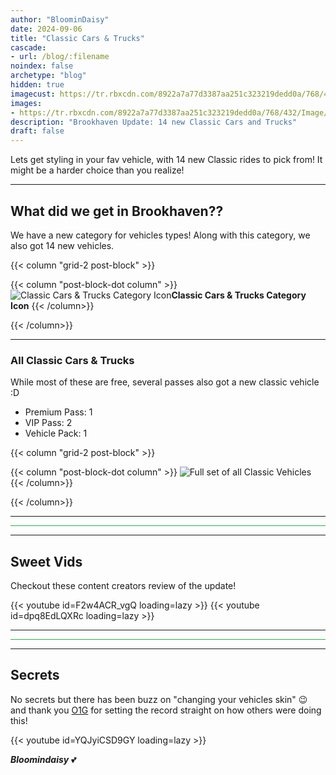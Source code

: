 ```yaml
---
author: "BloominDaisy"
date: 2024-09-06
title: "Classic Cars & Trucks"
cascade:
- url: /blog/:filename
noindex: false
archetype: "blog"
hidden: true
imagecust: https://tr.rbxcdn.com/8922a7a77d3387aa251c323219dedd0a/768/432/Image/Png
images:
- https://tr.rbxcdn.com/8922a7a77d3387aa251c323219dedd0a/768/432/Image/Png
description: "Brookhaven Update: 14 new Classic Cars and Trucks"
draft: false
---
```


Lets get styling in your fav vehicle, with 14 new Classic rides to pick from! It might be a harder choice than you realize!

---

## What did we get in Brookhaven??

We have a new category for vehicles types! Along with this category, we also got 14 new vehicles.


{{< column "grid-2 post-block" >}}

{{< column "post-block-dot column" >}}
![Classic Cars & Trucks Category Icon](/images/blog/classic_car_category_selection.webp)**Classic Cars & Trucks Category Icon**
{{< /column>}}

{{< /column>}}

---

### All Classic Cars & Trucks

While most of these are free, several passes also got a new classic vehicle :D

- Premium Pass: 1
- VIP Pass: 2
- Vehicle Pack: 1

{{< column "grid-2 post-block" >}}

{{< column "post-block-dot column" >}}
![Full set of all Classic Vehicles](/images/blog/full_set_classic_cars.webp)
{{< /column>}}

{{< /column>}}


---

<hr style="background-color: #28b44c" size=8 class="post-block">

---

## Sweet Vids

Checkout these content creators review of the update!

<div class="grid-2 post-vid-dot">
{{< youtube id=F2w4ACR_vgQ loading=lazy >}}
{{< youtube id=dpq8EdLQXRc loading=lazy >}}
</div>

---

<hr style="background-color: #28b44c" size=8 class="post-block">

---

## Secrets

No secrets but there has been buzz on "changing your vehicles skin" :wink: and thank you [O1G](https://www.youtube.com/@Only1Gam3r) for setting the record straight on how others were doing this!

<div class="grid-1 post-vid-dot">
{{< youtube id=YQJyiCSD9GY loading=lazy >}}
</div>


_**Bloomindaisy**_ <span class="nowrap"><span class="emojify">💕</span>